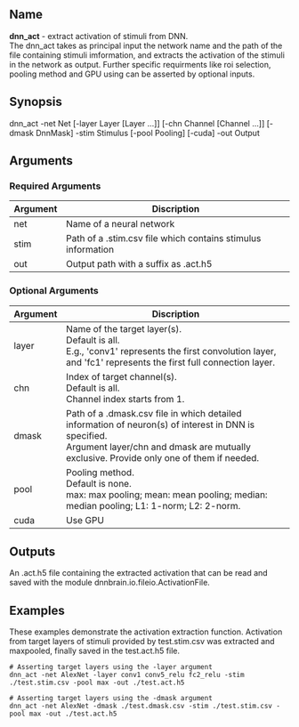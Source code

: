 ## Name
<b>dnn_act</b> - extract activation of stimuli from DNN.  
The dnn_act takes as principal input the network name and the path of the file containing stimuli imformation, and extracts the activation of the stimuli in the network as output. Further specific requirments like roi selection, pooling method and GPU using can be asserted by optional inputs.

## Synopsis
dnn_act -net Net [-layer Layer [Layer ...]] [-chn Channel [Channel ...]] [-dmask DnnMask] -stim Stimulus [-pool Pooling] [-cuda] -out Output

## Arguments
### Required Arguments
|Argument|Discription|
|--------|-----------|
|net     |Name of a neural network|
|stim    |Path of a .stim.csv file which contains stimulus information|
|out     |Output path with a suffix as .act.h5|

### Optional Arguments
|Argument|Discription|
|--------|-----------|
|layer   |Name of the target layer(s).</br>Default is all.</br>E.g., 'conv1' represents the first convolution layer, and 'fc1' represents the first full connection layer.|
|chn     |Index of target channel(s).</br>Default is all.</br>Channel index starts from 1.|
|dmask   |Path of a .dmask.csv file in which detailed information of neuron(s) of interest in DNN is specified.</br>Argument layer/chn and dmask are mutually exclusive. Provide only one of them if needed. |
|pool    |Pooling method.</br>Default is none.</br>max: max pooling; mean: mean pooling; median: median pooling; L1: 1-norm; L2: 2-norm.|
|cuda    |Use GPU|

## Outputs
An .act.h5 file containing the extracted activation that can be read and saved with the module dnnbrain.io.fileio.ActivationFile.

## Examples
These examples demonstrate the activation extraction function. Activation from target layers of stimuli provided by test.stim.csv was extracted and maxpooled, finally saved in the test.act.h5 file.  

```
# Asserting target layers using the -layer argument
dnn_act -net AlexNet -layer conv1 conv5_relu fc2_relu -stim ./test.stim.csv -pool max -out ./test.act.h5
```

```
# Asserting target layers using the -dmask argument
dnn_act -net AlexNet -dmask ./test.dmask.csv -stim ./test.stim.csv -pool max -out ./test.act.h5
```